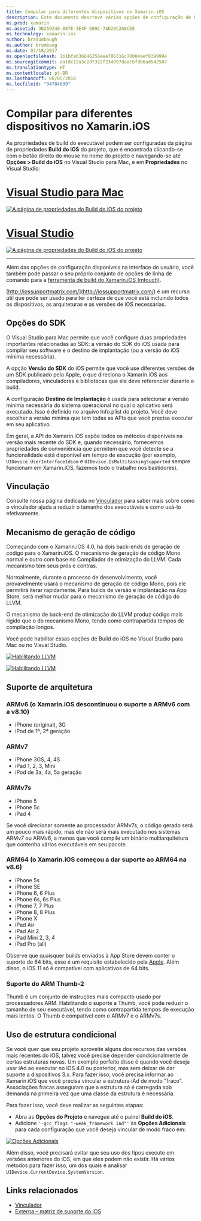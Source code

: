 ```yaml
---
title: Compilar para diferentes dispositivos no Xamarin.iOS
description: Este documento descreve várias opções de configuração de build que podem ser usadas para personalizar um build do Xamarin.iOS para diferentes dispositivos.
ms.prod: xamarin
ms.assetid: 3B259248-887E-3E4F-E09C-7AD28C2A8CEE
ms.technology: xamarin-ios
author: bradumbaugh
ms.author: brumbaug
ms.date: 03/18/2017
ms.openlocfilehash: 1b1bfab36646256eee706316c70004aef8399994
ms.sourcegitcommit: ea1dc12a3c2d7322f234997daacbfdb6ad542507
ms.translationtype: HT
ms.contentlocale: pt-BR
ms.lasthandoff: 06/05/2018
ms.locfileid: "34784839"
---
```

# <a name="compiling-for-different-devices-in-xamarinios"></a>Compilar para diferentes dispositivos no Xamarin.iOS

As propriedades de build do executável podem ser configuradas da página de propriedades **Build do iOS** do projeto, que é encontrada clicando-se com o botão direito do mouse no nome do projeto e navegando-se até **Opções > Build do iOS** no Visual Studio para Mac, e em **Propriedades** no Visual Studio:

# <a name="visual-studio-for-mactabvsmac"></a>[Visual Studio para Mac](#tab/vsmac)


[![](compiling-for-different-devices-images/image1.png "A página de propriedades do Build do iOS do projeto")](compiling-for-different-devices-images/image1.png#lightbox) 

# <a name="visual-studiotabvswin"></a>[Visual Studio](#tab/vswin)

[![](compiling-for-different-devices-images/image1a.png "A página de propriedades do Build do iOS do projeto")](compiling-for-different-devices-images/image1a.png#lightbox)

-----

Além das opções de configuração disponíveis na interface do usuário, você também pode passar o seu próprio conjunto de opções de linha de comando para a [ferramenta de build do Xamarin.iOS (mtouch)](~/ios/deploy-test/mtouch.md).

[http://iossupportmatrix.com/](http://iossupportmatrix.com/) é um recurso útil que pode ser usado para ter certeza de que você está incluindo todos os dispositivos, as arquiteturas e as versões de iOS necessárias.

 <a name="SDK_Options" />


## <a name="sdk-options"></a>Opções do SDK

O Visual Studio para Mac permite que você configure duas propriedades importantes relacionadas ao SDK: a versão do SDK do iOS usada para compilar seu software e o destino de implantação (ou a versão do iOS mínima necessária).

A opção **Versão do SDK** do iOS permite que você use diferentes versões de um SDK publicado pela Apple, o que direciona o Xamarin.iOS aos compiladores, vinculadores e bibliotecas que ele deve referenciar durante o build. 

A configuração **Destino de Implantação** é usada para selecionar a versão mínima necessária do sistema operacional no qual o aplicativo será executado. Isso é definido no arquivo Info.plist do projeto. Você deve escolher a versão mínima que tem todas as APIs que você precisa executar em seu aplicativo.

Em geral, a API do Xamarin.iOS expõe todos os métodos disponíveis na versão mais recente do SDK e, quando necessário, fornecemos propriedades de conveniência que permitem que você detecte se a funcionalidade está disponível em tempo de execução (por exemplo, `UIDevice.UserInterfaceIdiom` e `UIDevice.IsMultitaskingSupported` sempre funcionam em Xamarin.iOS, fazemos todo o trabalho nos bastidores).

 <a name="Linking" />


## <a name="linking"></a>Vinculação

Consulte nossa página dedicada no [Vinculador](~/ios/deploy-test/linker.md) para saber mais sobre como o vinculador ajuda a reduzir o tamanho dos executáveis e como usá-lo efetivamente.

 <a name="Code_Generation_Engine" />


## <a name="code-generation-engine"></a>Mecanismo de geração de código

Começando com o Xamarin.iOS 4.0, há dois back-ends de geração de código para o Xamarin.iOS. O mecanismo de geração de código Mono normal e outro com base no Compilador de otimização do LLVM. Cada mecanismo tem seus prós e contras.

Normalmente, durante o processo de desenvolvimento, você provavelmente usará o mecanismo de geração de código Mono, pois ele permitirá iterar rapidamente. Para builds de versão e implantação na App Store, será melhor mudar para o mecanismo de geração de código do LLVM.

O mecanismo de back-end de otimização do LLVM produz código mais rígido que o do mecanismo Mono, tendo como contrapartida tempos de compilação longos.

Você pode habilitar essas opções de Build do iOS no Visual Studio para Mac ou no Visual Studio.

[![](compiling-for-different-devices-images/image2.png "Habilitando LLVM")](compiling-for-different-devices-images/image2.png#lightbox)

[![](compiling-for-different-devices-images/image2a.png "Habilitando LLVM")](compiling-for-different-devices-images/image2a.png#lightbox)

 <a name="ARMV7_and_ARMV7s_support" />


## <a name="architecture-support"></a>Suporte de arquitetura

<a name="armv6-discontinued" />

### <a name="armv6-xamarinios-discontinued-support-for-armv6-with-v810"></a>ARMv6 (o Xamarin.iOS descontinuou o suporte a ARMv6 com a v8.10)

- iPhone (original), 3G
- iPod de 1ª, 2ª geração

### <a name="armv7"></a>ARMv7

- iPhone 3GS, 4, 4S
- iPad 1, 2, 3, Mini
- iPod de 3a, 4a, 5a geração

### <a name="armv7s"></a>ARMv7s

- iPhone 5
- iPhone 5c
- iPad 4

Se você direcionar somente ao processador ARMv7s, o código gerado será um pouco mais rápido, mas ele não será mais executado nos sistemas ARMv7 ou ARMv6, a menos que você compile um binário multiarquitetura que contenha vários executáveis em seu pacote.

### <a name="arm64-xamarinios-started-supporting-arm64-in-v86"></a>ARM64 (o Xamarin.iOS começou a dar suporte ao ARM64 na v8.6)

- iPhone 5s
- iPhone SE
- iPhone 6, 6 Plus
- iPhone 6s, 6s Plus
- iPhone 7, 7 Plus
- iPhone 8, 8 Plus
- iPhone X
- iPad Air
- iPad Air 2
- iPad Mini 2, 3, 4
- iPad Pro (all)

Observe que quaisquer builds enviados à App Store devem conter o suporte de 64 bits, esse é um requisito estabelecido pela [Apple](https://developer.apple.com/news/?id=12172014b). Além disso, o iOS 11 só é compatível com aplicativos de 64 bits.

 <a name="ARM_Thumb_Support" />


### <a name="arm-thumb-2-support"></a>Suporte do ARM Thumb-2

Thumb é um conjunto de instruções mais compacto usado por processadores ARM. Habilitando o suporte a Thumb, você pode reduzir o tamanho de seu executável, tendo como contrapartida tempos de execução mais lentos. O Thumb é compatível com o ARMv7 e o ARMv7s.

 <a name="Conditional_framwork_useage" />


## <a name="conditional-framework-usage"></a>Uso de estrutura condicional

Se você quer que seu projeto aproveite alguns dos recursos das versões mais recentes do iOS, talvez você precise depender condicionalmente de certas estruturas novas. Um exemplo perfeito disso é quando você deseja usar iAd ao executar no iOS 4.0 ou posterior, mas sem deixar de dar suporte a dispositivos 3.x. Para fazer isso, você precisa informar ao Xamarin.iOS que você precisa vincular a estrutura iAd de modo "fraco". Associações fracas asseguram que a estrutura só é carregada sob demanda na primeira vez que uma classe da estrutura é necessária.

Para fazer isso, você deve realizar as seguintes etapas:

-  Abra as **Opções do Projeto** e navegue até o painel **Build do iOS**.
-  Adicione `'-gcc_flags "-weak_framework iAd"'` às **Opções Adicionais** para cada configuração que você deseja vincular de modo fraco em:


[![](compiling-for-different-devices-images/image3.png "Opções Adicionais")](compiling-for-different-devices-images/image3.png#lightbox)


Além disso, você precisará evitar que seu uso dos tipos execute em versões anteriores do iOS, em que eles podem não existir. Há vários métodos para fazer isso, um dos quais é analisar `UIDevice.CurrentDevice.SystemVersion`.



## <a name="related-links"></a>Links relacionados

- [Vinculador](~/ios/deploy-test/linker.md)
- [Externa – matriz de suporte do iOS](http://iossupportmatrix.com/)
